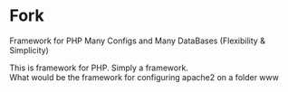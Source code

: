 # Fork
Framework for PHP
Many Configs and Many DataBases
(Flexibility & Simplicity)

This is framework for PHP. Simply a framework.<br>
What would be the framework for configuring apache2 on a folder www
